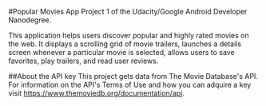 #Popular Movies App
Project 1 of the Udacity/Google Android Developer Nanodegree.

This application helps users discover popular and highly rated movies on the web. It displays a scrolling grid of movie trailers, launches a details screen whenever a particular movie is selected, allows users to save favorites, play trailers, and read user reviews.

##About the API key
This project gets data from The Movie Database's API. For information on the API's Terms of Use and how you can adquire a key visit https://www.themoviedb.org/documentation/api.
